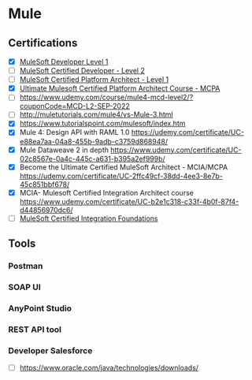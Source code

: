 # Mule
## Certifications
- [x] [MuleSoft Developer Level 1](https://github.com/lvhkhanh/Mule/files/9594153/report.1._KhanhLVH_MCD.pdf)
- [ ] [MuleSoft Certified Developer - Level 2](https://training.mulesoft.com/certification/developer-mule4-level2)
- [ ] [MuleSoft Certified Platform Architect - Level 1](https://training.mulesoft.com/certification/architect-platform-level1)
- [x] [Ultimate Mulesoft Certified Platform Architect Course - MCPA](https://udemy-certificate.s3.amazonaws.com/pdf/UC-9451b309-37f1-472a-9ffc-8edfc197bfc5.pdf)
- [ ] https://www.udemy.com/course/mule4-mcd-level2/?couponCode=MCD-L2-SEP-2022
- [ ] http://muletutorials.com/mule4/vs-Mule-3.html
- [x] https://www.tutorialspoint.com/mulesoft/index.htm
- [x] Mule 4: Design API with RAML 1.0 https://udemy.com/certificate/UC-e88ea7aa-04a8-455b-9adb-c3759d868948/
- [x] Mule Dataweave 2 in depth https://www.udemy.com/certificate/UC-02c8567e-0a4c-445c-a631-b395a2ef999b/
- [x] Become the Ultimate Certified MuleSoft Architect - MCIA/MCPA https://udemy.com/certificate/UC-2ffc49cf-38dd-4ee3-8e7b-45c851bbf678/
- [x] MCIA- Mulesoft Certified Integration Architect course https://www.udemy.com/certificate/UC-b2e1c318-c33f-4b0f-87f4-d44856970dc6/
- [ ] [MuleSoft Certified Integration Foundations](https://training.mulesoft.com/certification/foundations-integration)
## Tools
### Postman
### SOAP UI
### AnyPoint Studio
### REST API tool
### Developer Salesforce
- [ ] https://www.oracle.com/java/technologies/downloads/
